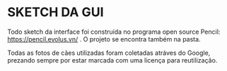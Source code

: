 # SKETCH DA GUI



Todo sketch da interface foi construída no programa open source Pencil: https://pencil.evolus.vn/ .
O projeto se encontra também na pasta.

Todas as fotos de cães utilizadas foram coletadas atráves do Google, prezando sempre por estar marcada com uma licença para reutilização.


